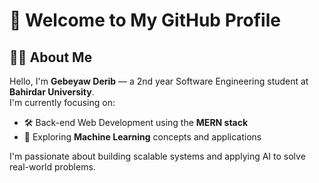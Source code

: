 # 👋 Welcome to My GitHub Profile

## 👨‍💻 About Me

Hello, I'm **Gebeyaw Derib** — a 2nd year Software Engineering student at **Bahirdar University**.  
I'm currently focusing on:

- 🛠️ Back-end Web Development using the **MERN stack**
- 🤖 Exploring **Machine Learning** concepts and applications

I'm passionate about building scalable systems and applying AI to solve real-world problems.
